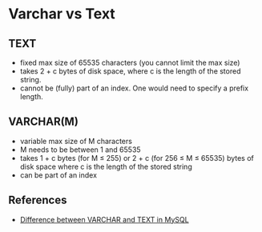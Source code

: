 # Varchar vs Text

## TEXT

* fixed max size of 65535 characters (you cannot limit the max size)
* takes 2 + c bytes of disk space, where c is the length of the stored string.
* cannot be (fully) part of an index. One would need to specify a prefix length.

## VARCHAR(M)

* variable max size of M characters
* M needs to be between 1 and 65535
* takes 1 + c bytes (for M ≤ 255) or 2 + c (for 256 ≤ M ≤ 65535) bytes of disk space where c is the length of the stored string
* can be part of an index


## References

* [Difference between VARCHAR and TEXT in MySQL](https://stackoverflow.com/a/25301046)